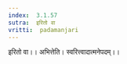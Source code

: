 ```yaml
---
index:  3.1.57
sutra:  इरितो वा
vritti:  padamanjari
---
```


इरितो वा।। अभित्तेति। स्वरित्त्वादात्मनेपदम्।।
